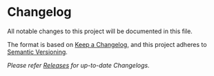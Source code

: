 # Changelog
All notable changes to this project will be documented in this file.

The format is based on [Keep a Changelog](https://keepachangelog.com/en/1.0.0/),
and this project adheres to [Semantic Versioning](https://semver.org/spec/v2.0.0.html).

*Please refer [Releases](https://github.com/willofindie/vscode-cssvar/releases)
for up-to-date Changelogs.*
